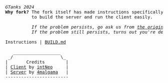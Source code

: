 <pre>
<i>GTanks 2024</i>
<b>Why fork?</b> The fork itself has made instructions specifically
          to build the server and run the client easily.

          <i>If the problem persists, go ask us from <a href="https://github.com/4malgama/gtanks_server_remake/issues">the original repository</a> - altrough, not very active.
          If the problem still persists, turns out you're dead - rebuild it again with proper reading skills.</i>

Instructions | <a href="https://github.com/bjuonday/gtanks_server_remake/blob/master/BUILD.md">BUILD.md</a>

   __________________
 _/                  \_
|       Credits        |
| <a href="https://github.com/intNeo/gt_client_2024">Client</a> by <a href="https://github.com/intNeo/">intNeo</a>     |
| <a href="https://github.com/4malgama/gtanks_server_remake">Server</a> by <a href="https://github.com/4malgama/">4malgama</a>   |
------------------------
</pre>
